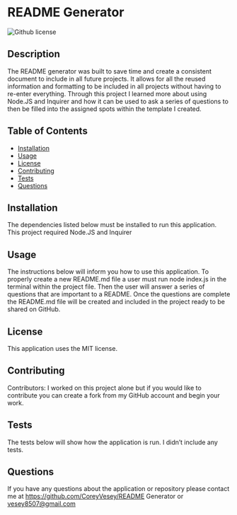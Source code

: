  # README Generator
          
  ![Github license]()

  ## Description
  The README generator was built to save time and create a consistent document to include in all future projects. It allows for all the reused information and formatting to be included in all projects without having to re-enter everything. Through this project I learned more about using Node.JS and Inquirer and how it can be used to ask a series of questions to then be filled into the assigned spots within the template I created.

## Table of Contents
  * [Installation](#installation)
  * [Usage](#usage)
  * [License](#license)
  * [Contributing](#contributing)
  * [Tests](#tests)
  * [Questions](#questions)
          
## Installation
  The dependencies listed below must be installed to run this application.
  This project required Node.JS and Inquirer

## Usage
  The instructions below will inform you how to use this application.
  To properly create a new README.md file a user must run node index.js in the terminal within the project file. Then the user will answer a series of questions that are important to a README. Once the questions are complete the README.md file will be created and included in the project ready to be shared on GitHub.

## License
  This application uses the MIT license.

## Contributing
  Contributors: 
  I worked on this project alone but if you would like to contribute you can create a fork from my GitHub account and begin your work.

## Tests
  The tests below will show how the application is run.
  I didn’t include any tests.

## Questions
  If you have any questions about the application or repository please contact me at 
  https://github.com/CoreyVesey/README Generator or
  vesey8507@gmail.com

